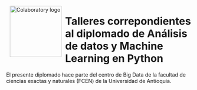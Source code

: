 <p><img alt="Colaboratory logo" height="140px" src="https://upload.wikimedia.org/wikipedia/commons/archive/f/fb/20161010213812%21Escudo-UdeA.svg" align="left" hspace="10px" vspace="0px"></p>

<h1> Talleres correpondientes al diplomado de Análisis de datos y Machine Learning en Python</h1>


El presente diplomado hace parte del centro de Big Data de la facultad de ciencias exactas y naturales (FCEN) de la Universidad de Antioquia.
